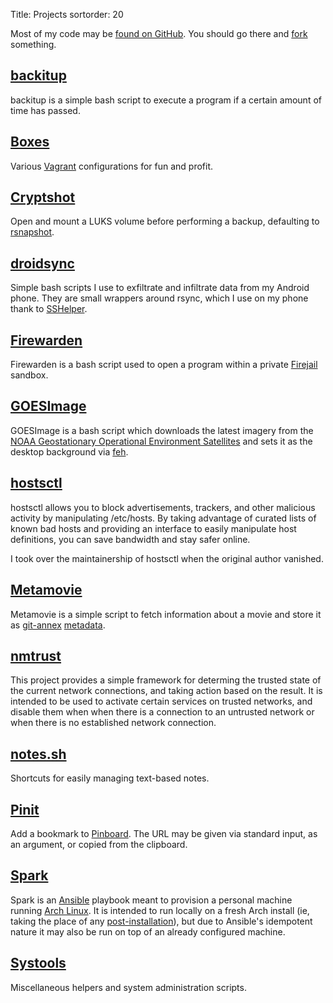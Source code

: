 Title: Projects
sortorder: 20

Most of my code may be [found on GitHub](http://github.com/pigmonkey). You should go there and [fork](https://help.github.com/articles/fork-a-repo) something.


## [backitup](https://github.com/pigmonkey/backitup)

backitup is a simple bash script to execute a program if a certain amount of time has passed.


## [Boxes](https://github.com/pigmonkey/boxes)

Various [Vagrant](https://www.vagrantup.com/) configurations for fun and profit.


## [Cryptshot](https://github.com/pigmonkey/cryptshot)

Open and mount a LUKS volume before performing a backup, defaulting to [rsnapshot](http://rsnapshot.org/).


## [droidsync](https://github.com/pigmonkey/droidsync)

Simple bash scripts I use to exfiltrate and infiltrate data from my Android phone. They are small wrappers around rsync, which I use on my phone thank to [SSHelper](https://arachnoid.com/android/SSHelper/).


## [Firewarden](https://github.com/pigmonkey/firewarden)

Firewarden is a bash script used to open a program within a private [Firejail](https://github.com/netblue30/firejail) sandbox.


## [GOESImage](https://github.com/pigmonkey/goesimage)

GOESImage is a bash script which downloads the latest imagery from the [NOAA Geostationary Operational Environment Satellites](https://www.star.nesdis.noaa.gov/GOES/index.php) and sets it as the desktop background via [feh](https://feh.finalrewind.org/).


## [hostsctl](https://github.com/pigmonkey/hostsctl)

hostsctl allows you to block advertisements, trackers, and other malicious activity by manipulating /etc/hosts. By taking advantage of curated lists of known bad hosts and providing an interface to easily manipulate host definitions, you can save bandwidth and stay safer online.

I took over the maintainership of hostsctl when the original author vanished.


## [Metamovie](https://github.com/pigmonkey/metamovie)

Metamovie is a simple script to fetch information about a movie and store it as [git-annex](https://git-annex.branchable.com/) [metadata](https://git-annex.branchable.com/metadata/).


## [nmtrust](https://github.com/pigmonkey/nmtrust)

This project provides a simple framework for determing the trusted state of the current network connections, and taking action based on the result. It is intended to be used to activate certain services on trusted networks, and disable them when when there is a connection to an untrusted network or when there is no established network connection.


## [notes.sh](https://github.com/pigmonkey/notes.sh)

Shortcuts for easily managing text-based notes.


## [Pinit](https://github.com/pigmonkey/pinit)

Add a bookmark to [Pinboard](https://pinboard.in/). The URL may be given via standard input, as an argument, or copied from the clipboard.


## [Spark](https://github.com/pigmonkey/spark)

Spark is an [Ansible](https://www.ansible.com/) playbook meant to provision a personal machine running [Arch Linux](https://www.archlinux.org/). It is intended to run locally on a fresh Arch install (ie, taking the place of any [post-installation](https://wiki.archlinux.org/index.php/Installation_guide#Post-installation)), but due to Ansible's idempotent nature it may also be run on top of an already configured machine.


## [Systools](https://github.com/pigmonkey/systools)

Miscellaneous helpers and system administration scripts.
